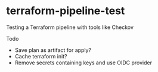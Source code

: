 # terraform-pipeline-test
Testing a Terraform pipeline with tools like Checkov

Todo

- Save plan as artifact for apply?
- Cache terraform init?
- Remove secrets containing keys and use OIDC provider